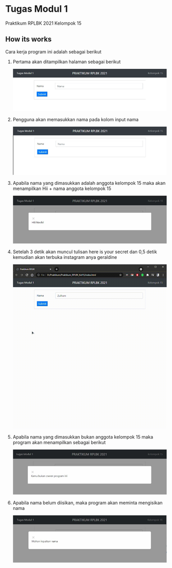 # Tugas Modul 1

Praktikum RPLBK 2021 Kelompok 15

## How its works

Cara kerja program ini adalah sebagai berikut

1. Pertama akan ditampilkan halaman sebagai berikut

   ![alt text](https://github.com/VyscoZyza/Praktikum_RPLBK_Kel15/blob/main/docs/gambar-1.jpg)

2. Pengguna akan memasukkan nama pada kolom input nama

   ![alt text](https://github.com/VyscoZyza/Praktikum_RPLBK_Kel15/blob/main/docs/gambar-2.jpg)

3. Apabila nama yang dimasukkan adalah anggota kelompok 15 maka akan menampilkan Hii + nama anggota kelompok 15

   ![alt text](https://github.com/VyscoZyza/Praktikum_RPLBK_Kel15/blob/main/docs/gambar-3.jpg)

4. Setelah 3 detik akan muncul tulisan here is your secret dan 0,5 detik kemudian akan terbuka instagram anya geraldine

   ![alt text](https://github.com/VyscoZyza/Praktikum_RPLBK_Kel15/blob/main/docs/gambar-4.gif)

5. Apabila nama yang dimasukkan bukan anggota kelompok 15 maka program akan menampilkan sebagai berikut

   ![alt text](https://github.com/VyscoZyza/Praktikum_RPLBK_Kel15/blob/main/docs/gambar-5.jpg)

6. Apabila nama belum diisikan, maka program akan meminta mengisikan nama

   ![alt text](https://github.com/VyscoZyza/Praktikum_RPLBK_Kel15/blob/main/docs/gambar-6.jpg)
